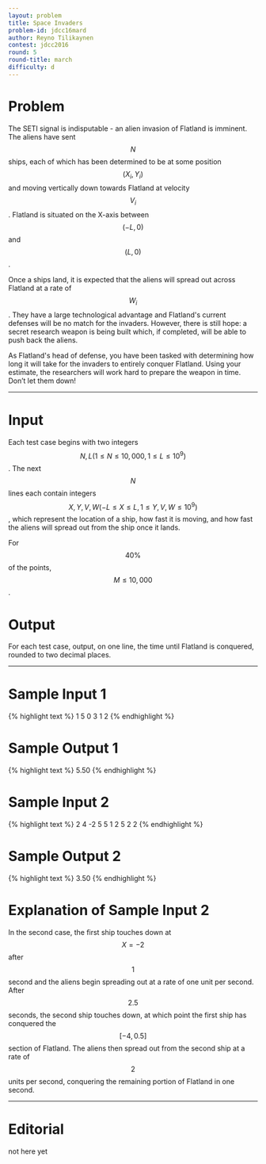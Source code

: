 ```yaml
---
layout: problem
title: Space Invaders
problem-id: jdcc16mard
author: Reyno Tilikaynen
contest: jdcc2016
round: 5
round-title: march
difficulty: d
---
```


# Problem
The SETI signal is indisputable - an alien invasion of Flatland is imminent. The aliens have sent $$N$$ ships, each of which has been determined to be at some position $$(X_i, Y_i)$$ and moving vertically down towards Flatland at velocity $$V_i$$. Flatland is situated on the X-axis between $$(−L, 0)$$ and $$(L, 0)$$.

Once a ships land, it is expected that the aliens will spread out across Flatland at a rate of $$W_i$$. They have a large technological advantage and Flatland's current defenses will be no match for the invaders. However, there is still hope: a secret research weapon is being built which, if completed, will be able to push back the aliens.

As Flatland's head of defense, you have been tasked with determining how long it will take for the invaders to entirely conquer Flatland. Using your estimate, the researchers will work hard to prepare the weapon in time. Don’t let them down!

---

# Input
Each test case begins with two integers $$N, L (1 \leq N \leq 10,000, 1 \leq L \leq 10^9)$$. The next $$N$$ lines each contain integers $$X, Y, V, W (−L \leq X \leq L, 1 \leq Y, V, W ≤ 10^9)$$, which represent the location of a ship, how fast it is moving, and how fast the aliens will spread out from the ship once it lands.

For $$40\%$$ of the points, $$M \leq 10,000$$.

# Output
For each test case, output, on one line, the time until Flatland is conquered, rounded to two decimal places.

---

# Sample Input 1
{% highlight text %}
1 5
0 3 1 2
{% endhighlight %}

# Sample Output 1
{% highlight text %}
5.50
{% endhighlight %}

# Sample Input 2
{% highlight text %}
2 4
-2 5 5 1
2 5 2 2
{% endhighlight %}

# Sample Output 2
{% highlight text %}
3.50
{% endhighlight %}

# Explanation of Sample Input 2
In the second case, the first ship touches down at $$X=−2$$ after $$1$$ second and the aliens begin spreading out at a rate of one unit per second. After $$2.5$$ seconds, the second ship touches down, at which point the first ship has conquered the $$[−4,0.5]$$ section of Flatland. The aliens then spread out from the second ship at a rate of $$2$$ units per second, conquering the remaining portion of Flatland in one second.

---

# Editorial
not here yet